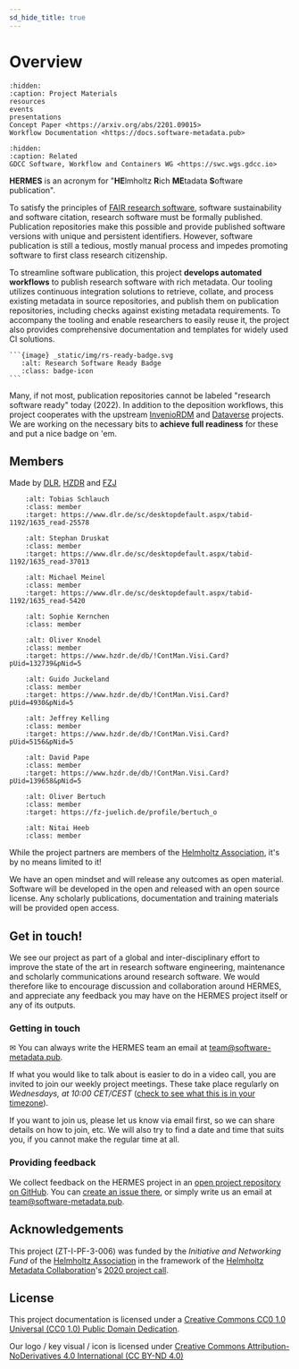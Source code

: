 ```yaml
---
sd_hide_title: true
---
```


# Overview

```{toctree}
:hidden:
:caption: Project Materials
resources
events
presentations
Concept Paper <https://arxiv.org/abs/2201.09015>
Workflow Documentation <https://docs.software-metadata.pub>
```

```{toctree}
:hidden:
:caption: Related
GDCC Software, Workflow and Containers WG <https://swc.wgs.gdcc.io>
```

**HERMES** is an acronym for "**HE**lmholtz **R**ich **ME**tadata **S**oftware publication".

To satisfy the principles of [FAIR research software](https://doi.org/10.15497/RDA00068),
software sustainability and software citation, research software must be formally
published. Publication repositories make this possible and provide published software
versions with unique and persistent identifiers. However, software publication
is still a tedious, mostly manual process and impedes promoting software to first
class research citizenship.

To streamline software publication, this project **develops automated workflows**
to publish research software with rich metadata. Our tooling utilizes
continuous integration solutions to retrieve, collate, and process existing
metadata in source repositories, and publish them on publication repositories,
including checks against existing metadata requirements. To accompany the
tooling and enable researchers to easily reuse it, the project also provides
comprehensive documentation and templates for widely used CI solutions.

````{margin}
```{image} _static/img/rs-ready-badge.svg
   :alt: Research Software Ready Badge
   :class: badge-icon
```
````

Many, if not most, publication repositories cannot be labeled "research
software ready" today (2022). In addition to the deposition workflows, this
project cooperates with the upstream [InvenioRDM](https://invenio-software.org/products/rdm/)
and [Dataverse](https://dataverse.org) projects. We are working on the necessary bits to
**achieve full readiness** for these and put a nice badge on 'em.


## Members

Made by [DLR](https://dlr.de), [HZDR](https://hzdr.de) and [FZJ](https://fz-juelich.de)

<p>

```{image} _static/img/schlauch.jpg
    :alt: Tobias Schlauch
    :class: member
    :target: https://www.dlr.de/sc/desktopdefault.aspx/tabid-1192/1635_read-25578
```

```{image} _static/img/druskat.jpg
    :alt: Stephan Druskat
    :class: member
    :target: https://www.dlr.de/sc/desktopdefault.aspx/tabid-1192/1635_read-37013
```

```{image} _static/img/meinel.png
    :alt: Michael Meinel
    :class: member
    :target: https://www.dlr.de/sc/desktopdefault.aspx/tabid-1192/1635_read-5420
```

```{image} _static/img/kernchen.jpg
    :alt: Sophie Kernchen
    :class: member
```

```{image} _static/img/knodel.jpg
    :alt: Oliver Knodel
    :class: member
    :target: https://www.hzdr.de/db/!ContMan.Visi.Card?pUid=132739&pNid=5
```

```{image} _static/img/juckeland.jpg
    :alt: Guido Juckeland
    :class: member
    :target: https://www.hzdr.de/db/!ContMan.Visi.Card?pUid=4930&pNid=5
```

```{image} _static/img/kelling.jpg
    :alt: Jeffrey Kelling
    :class: member
    :target: https://www.hzdr.de/db/!ContMan.Visi.Card?pUid=5156&pNid=5
```

```{image} _static/img/pape.jpg
    :alt: David Pape
    :class: member
    :target: https://www.hzdr.de/db/!ContMan.Visi.Card?pUid=139658&pNid=5
```

```{image} _static/img/bertuch.jpg
    :alt: Oliver Bertuch
    :class: member
    :target: https://fz-juelich.de/profile/bertuch_o
```

```{image} _static/img/heeb.png
    :alt: Nitai Heeb
    :class: member
```

</p>

While the project partners are members of the [Helmholtz Association](https://helmholtz.de),
it's by no means limited to it!

We have an open mindset and will release any outcomes as open material.
Software will be developed in the open and released with an open source license.
Any scholarly publications, documentation and training materials will be
provided open access.


## Get in touch!

We see our project as part of a global and inter-disciplinary effort to improve the state of the art in research software engineering, maintenance and scholarly communications around research software. We would therefore like to encourage discussion and collaboration around HERMES, and appreciate any feedback you may have on the HERMES project itself or any of its outputs.

### Getting in touch

✉ You can always write the HERMES team an email at [team@software-metadata.pub](mailto:team@software-metadata.pub).

If what you would like to talk about is easier to do in a video call, you are invited to join our weekly project meetings.
These take place regularly on *Wednesdays, at 10:00 CET/CEST* ([check to see what this is in your timezone](https://arewemeetingyet.com/Berlin/2022-09-14/10:00/w/HERMES%20project%20meeting)).

If you want to join us, please let us know via email first, so we can share details on how to join, etc.
We will also try to find a date and time that suits you, if you cannot make the regular time at all.

### Providing feedback

We collect feedback on the HERMES project in an [open project repository on GitHub](https://github.com/hermes-hmc/project.software-metadata.pub).
You can [create an issue there](https://github.com/hermes-hmc/project.software-metadata.pub/issues/new/choose), or simply write us an email at [team@software-metadata.pub](mailto:team@software-metadata.pub?subject=HERMES%20feedback).

## Acknowledgements

This project (ZT-I-PF-3-006) was funded by the *Initiative and Networking Fund*
of the [Helmholtz Association](https://www.helmholtz.de/en/about-us/structure-and-governance/initiating-and-networking)
in the framework of the [Helmholtz Metadata Collaboration](https://helmholtz-metadaten.de)'s
[2020 project call](https://helmholtz-metadaten.de/en/projects/hmc-projects-2020).

## License

This project documentation is licensed under a [Creative Commons CC0 1.0 Universal (CC0 1.0) Public Domain Dedication](https://creativecommons.org/publicdomain/zero/1.0/legalcode). 

Our logo / key visual / icon is licensed under [Creative Commons Attribution-NoDerivatives 4.0 International (CC BY-ND 4.0) ](https://creativecommons.org/licenses/by-nd/4.0)
